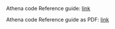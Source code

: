 Athena code Reference guide: [link](https://athenaframework.ml/docs/0.2/reference/)

Athena code Reference guide as PDF: [link](https://athenaframework.ml/docs/0.2/pdf/refman.pdf)
